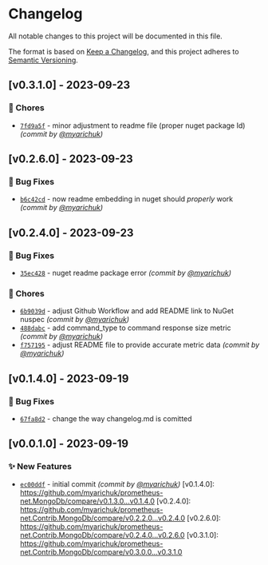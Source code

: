# Changelog
All notable changes to this project will be documented in this file.

The format is based on [Keep a Changelog](https://keepachangelog.com/en/1.0.0/),
and this project adheres to [Semantic Versioning](https://semver.org/spec/v2.0.0.html).

## [v0.3.1.0] - 2023-09-23
### :wrench: Chores
- [`7fd9a5f`](https://github.com/myarichuk/prometheus-net.Contrib.MongoDb/commit/7fd9a5f4acd96d5b83ebce291ecadd168cad7bf8) - minor adjustment to readme file (proper nuget package Id) *(commit by [@myarichuk](https://github.com/myarichuk))*


## [v0.2.6.0] - 2023-09-23
### :bug: Bug Fixes
- [`b6c42cd`](https://github.com/myarichuk/prometheus-net.Contrib.MongoDb/commit/b6c42cd83d672314446db23030caf3601ed6214f) - now readme embedding in nuget should *properly* work *(commit by [@myarichuk](https://github.com/myarichuk))*


## [v0.2.4.0] - 2023-09-23
### :bug: Bug Fixes
- [`35ec428`](https://github.com/myarichuk/prometheus-net.Contrib.MongoDb/commit/35ec4287a1d7b651c611469b70f1581fe73c671f) - nuget readme package error *(commit by [@myarichuk](https://github.com/myarichuk))*

### :wrench: Chores
- [`6b9039d`](https://github.com/myarichuk/prometheus-net.Contrib.MongoDb/commit/6b9039db59a9aeb2d5661de86e301904e94bc3d0) - adjust Github Workflow and add README link to NuGet nuspec *(commit by [@myarichuk](https://github.com/myarichuk))*
- [`488dabc`](https://github.com/myarichuk/prometheus-net.Contrib.MongoDb/commit/488dabc36f05c374716bc343314c6a65949aebf4) - add command_type to command response size metric *(commit by [@myarichuk](https://github.com/myarichuk))*
- [`f757195`](https://github.com/myarichuk/prometheus-net.Contrib.MongoDb/commit/f7571957a683933dbbc00aac2470500f82616621) - adjust README file to provide accurate metric data *(commit by [@myarichuk](https://github.com/myarichuk))*


## [v0.1.4.0] - 2023-09-19
### :bug: Bug Fixes
- [`67fa8d2`](https://github.com/myarichuk/prometheus-net.MongoDb/commit/67fa8d2945da22aeefc22545efbe441c78181cfe) - change the way changelog.md is comitted


## [v0.0.1.0] - 2023-09-19
### :sparkles: New Features
- [`ec00ddf`](https://github.com/myarichuk/prometheus-net.MongoDb/commit/ec00ddfce9f47f9fb277a87bb72852113e3dd690) - initial commit *(commit by [@myarichuk](https://github.com/myarichuk))*
[v0.1.4.0]: https://github.com/myarichuk/prometheus-net.MongoDb/compare/v0.1.3.0...v0.1.4.0
[v0.2.4.0]: https://github.com/myarichuk/prometheus-net.Contrib.MongoDb/compare/v0.2.2.0...v0.2.4.0
[v0.2.6.0]: https://github.com/myarichuk/prometheus-net.Contrib.MongoDb/compare/v0.2.4.0...v0.2.6.0
[v0.3.1.0]: https://github.com/myarichuk/prometheus-net.Contrib.MongoDb/compare/v0.3.0.0...v0.3.1.0